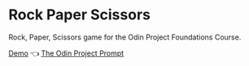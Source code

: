 # Rock Paper Scissors

Rock, Paper, Scissors game for the Odin Project Foundations Course.

[Demo](https://iharaalvez.github.io/TOP-foundations-rock-paper-scissors/) 👈
[The Odin Project Prompt](https://www.theodinproject.com/lessons/foundations-rock-paper-scissors)
